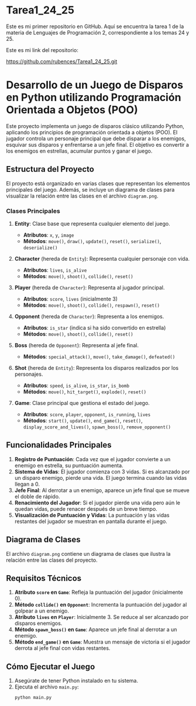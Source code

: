 # Tarea1_24_25

Este es mi primer repositorio en GitHub. Aquí se encuentra la tarea 1 de la materia de Lenguajes de Programación 2, correspondiente a los temas 24 y 25.

Este es mi link del repositorio:

https://github.com/rubences/Tarea1_24_25.git



# Desarrollo de un Juego de Disparos en Python utilizando Programación Orientada a Objetos (POO)

Este proyecto implementa un juego de disparos clásico utilizando Python, aplicando los principios de programación orientada a objetos (POO). El jugador controla un personaje principal que debe disparar a los enemigos, esquivar sus disparos y enfrentarse a un jefe final. El objetivo es convertir a los enemigos en estrellas, acumular puntos y ganar el juego.

## Estructura del Proyecto

El proyecto está organizado en varias clases que representan los elementos principales del juego. Además, se incluye un diagrama de clases para visualizar la relación entre las clases en el archivo `diagram.png`.

### Clases Principales

1. **Entity**: Clase base que representa cualquier elemento del juego.
   - **Atributos**: `x`, `y`, `image`
   - **Métodos**: `move()`, `draw()`, `update()`, `reset()`, `serialize()`, `deserialize()`

2. **Character** (hereda de `Entity`): Representa cualquier personaje con vida.
   - **Atributos**: `lives`, `is_alive`
   - **Métodos**: `move()`, `shoot()`, `collide()`, `reset()`

3. **Player** (hereda de `Character`): Representa al jugador principal.
   - **Atributos**: `score`, `lives` (inicialmente 3)
   - **Métodos**: `move()`, `shoot()`, `collide()`, `respawn()`, `reset()`

4. **Opponent** (hereda de `Character`): Representa a los enemigos.
   - **Atributos**: `is_star` (indica si ha sido convertido en estrella)
   - **Métodos**: `move()`, `shoot()`, `collide()`, `reset()`

5. **Boss** (hereda de `Opponent`): Representa al jefe final.
   - **Métodos**: `special_attack()`, `move()`, `take_damage()`, `defeated()`

6. **Shot** (hereda de `Entity`): Representa los disparos realizados por los personajes.
   - **Atributos**: `speed`, `is_alive`, `is_star`, `is_bomb`
   - **Métodos**: `move()`, `hit_target()`, `explode()`, `reset()`

7. **Game**: Clase principal que gestiona el estado del juego.
   - **Atributos**: `score`, `player`, `opponent`, `is_running`, `lives`
   - **Métodos**: `start()`, `update()`, `end_game()`, `reset()`, `display_score_and_lives()`, `spawn_boss()`, `remove_opponent()`

## Funcionalidades Principales

1. **Registro de Puntuación**: Cada vez que el jugador convierte a un enemigo en estrella, su puntuación aumenta.
2. **Sistema de Vidas**: El jugador comienza con 3 vidas. Si es alcanzado por un disparo enemigo, pierde una vida. El juego termina cuando las vidas llegan a 0.
3. **Jefe Final**: Al derrotar a un enemigo, aparece un jefe final que se mueve el doble de rápido.
4. **Renacimiento del Jugador**: Si el jugador pierde una vida pero aún le quedan vidas, puede renacer después de un breve tiempo.
5. **Visualización de Puntuación y Vidas**: La puntuación y las vidas restantes del jugador se muestran en pantalla durante el juego.

## Diagrama de Clases

El archivo `diagram.png` contiene un diagrama de clases que ilustra la relación entre las clases del proyecto.

## Requisitos Técnicos

1. **Atributo `score` en `Game`**: Refleja la puntuación del jugador (inicialmente 0).
2. **Método `collide()` en `Opponent`**: Incrementa la puntuación del jugador al golpear a un enemigo.
3. **Atributo `lives` en `Player`**: Inicialmente 3. Se reduce al ser alcanzado por disparos enemigos.
4. **Método `spawn_boss()` en `Game`**: Aparece un jefe final al derrotar a un enemigo.
5. **Método `end_game()` en `Game`**: Muestra un mensaje de victoria si el jugador derrota al jefe final con vidas restantes.

## Cómo Ejecutar el Juego

1. Asegúrate de tener Python instalado en tu sistema.
2. Ejecuta el archivo `main.py`:
   ```bash
   python main.py
